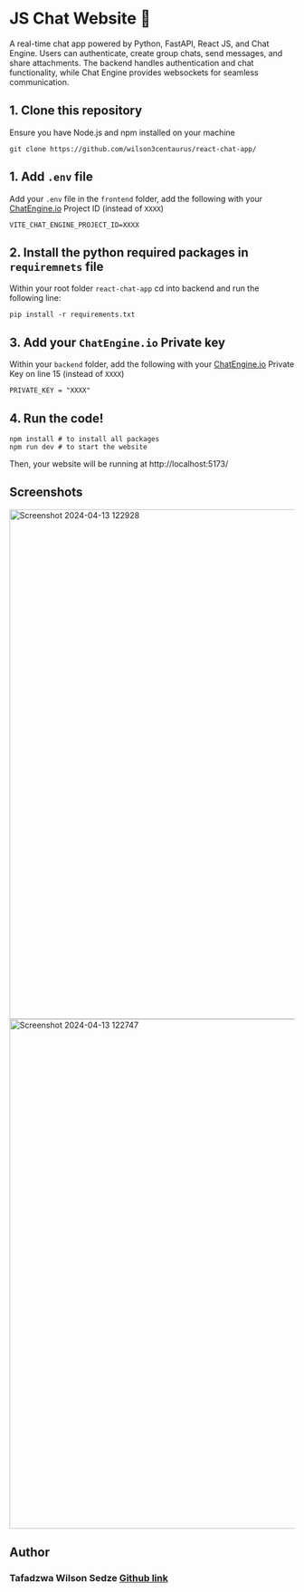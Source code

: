 # JS Chat Website 💬


A real-time chat app powered by Python, FastAPI, React JS, and Chat Engine. Users can authenticate, create group chats, send messages, and share attachments. The backend handles authentication and chat functionality, while Chat Engine provides websockets for seamless communication.

## 1. Clone this repository

Ensure you have Node.js and npm installed on your machine
```
git clone https://github.com/wilson3centaurus/react-chat-app/
```

## 1. Add `.env` file

Add your `.env` file in the `frontend` folder, add the following with your [ChatEngine.io](ChatEngine.io) Project ID (instead of `XXXX`)

```
VITE_CHAT_ENGINE_PROJECT_ID=XXXX
```

## 2. Install the python required packages in `requiremnets` file

Within your root folder `react-chat-app` cd into backend and run the following line:

```
pip install -r requirements.txt 
```

## 3. Add your `ChatEngine.io` Private key

Within your `backend` folder, add the following with your [ChatEngine.io](ChatEngine.io) Private Key on line 15 (instead of `XXXX`)

```
PRIVATE_KEY = "XXXX"
```

## 4. Run the code!

```
npm install # to install all packages
npm run dev # to start the website
```

Then, your website will be running at http://localhost:5173/


## Screenshots
<img src="https://github.com/wilson3centaurus/react-chat-app/assets/107620180/8b650094-e962-44f3-a5b2-bc7a758d0d14" alt="Screenshot 2024-04-13 122928" width="900">
<img src="https://github.com/wilson3centaurus/react-chat-app/assets/107620180/c34c27d1-4b21-45f0-9dfb-9578d267ed00" alt="Screenshot 2024-04-13 122747" width="900">

## Author
### Tafadzwa Wilson Sedze [Github link](https://github.com/wilson3centaurus/)
